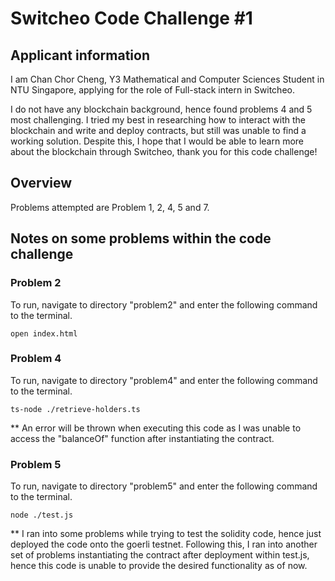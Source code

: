 # Switcheo Code Challenge #1 #

## Applicant information ##

I am Chan Chor Cheng, Y3 Mathematical and Computer Sciences Student in NTU Singapore, applying for the role of Full-stack intern in Switcheo. 

I do not have any blockchain background, hence found problems 4 and 5 most challenging. I tried my best in researching how to interact with the blockchain and write and deploy contracts, but still was unable to find a working solution. Despite this, I hope that I would be able to learn more about the blockchain through Switcheo, thank you for this code challenge!

## Overview ## 
Problems attempted are Problem 1, 2, 4, 5 and 7.

## Notes on some problems within the code challenge ##


### Problem 2 ###

To run, navigate to directory "problem2" and enter the following command to the terminal.
<pre><code>open index.html</code></pre>

### Problem 4 ###

To run, navigate to directory "problem4" and enter the following command to the terminal.
<pre><code>ts-node ./retrieve-holders.ts</code></pre>

** An error will be thrown when executing this code as I was unable to access the "balanceOf" function after instantiating the contract. 

### Problem 5 ###

To run, navigate to directory "problem5" and enter the following command to the terminal.
<pre><code>node ./test.js</code></pre>

** I ran into some problems while trying to test the solidity code, hence just deployed the code onto the goerli testnet. Following this, I ran into another set of problems instantiating the contract after deployment within test.js, hence this code is unable to provide the desired functionality as of now. 

